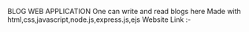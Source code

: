 BLOG WEB APPLICATION 
One can write and read blogs here
Made with html,css,javascript,node.js,express.js,ejs
Website Link :-
